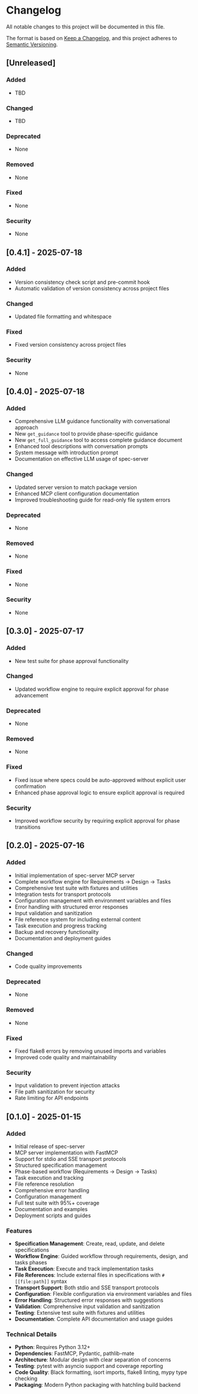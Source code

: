 # Changelog

All notable changes to this project will be documented in this file.

The format is based on [Keep a Changelog](https://keepachangelog.com/en/1.0.0/),
and this project adheres to [Semantic Versioning](https://semver.org/spec/v2.0.0.html).

## [Unreleased]

### Added
- TBD

### Changed
- TBD

### Deprecated
- None

### Removed
- None

### Fixed
- None

### Security
- None

## [0.4.1] - 2025-07-18

### Added
- Version consistency check script and pre-commit hook
- Automatic validation of version consistency across project files

### Changed
- Updated file formatting and whitespace

### Fixed
- Fixed version consistency across project files

### Security
- None

## [0.4.0] - 2025-07-18

### Added
- Comprehensive LLM guidance functionality with conversational approach
- New `get_guidance` tool to provide phase-specific guidance
- New `get_full_guidance` tool to access complete guidance document
- Enhanced tool descriptions with conversation prompts
- System message with introduction prompt
- Documentation on effective LLM usage of spec-server

### Changed
- Updated server version to match package version
- Enhanced MCP client configuration documentation
- Improved troubleshooting guide for read-only file system errors

### Deprecated
- None

### Removed
- None

### Fixed
- None

### Security
- None

## [0.3.0] - 2025-07-17

### Added
- New test suite for phase approval functionality

### Changed
- Updated workflow engine to require explicit approval for phase advancement

### Deprecated
- None

### Removed
- None

### Fixed
- Fixed issue where specs could be auto-approved without explicit user confirmation
- Enhanced phase approval logic to ensure explicit approval is required

### Security
- Improved workflow security by requiring explicit approval for phase transitions

## [0.2.0] - 2025-07-16

### Added
- Initial implementation of spec-server MCP server
- Complete workflow engine for Requirements → Design → Tasks
- Comprehensive test suite with fixtures and utilities
- Integration tests for transport protocols
- Configuration management with environment variables and files
- Error handling with structured error responses
- Input validation and sanitization
- File reference system for including external content
- Task execution and progress tracking
- Backup and recovery functionality
- Documentation and deployment guides

### Changed
- Code quality improvements

### Deprecated
- None

### Removed
- None

### Fixed
- Fixed flake8 errors by removing unused imports and variables
- Improved code quality and maintainability

### Security
- Input validation to prevent injection attacks
- File path sanitization for security
- Rate limiting for API endpoints

## [0.1.0] - 2025-01-15

### Added
- Initial release of spec-server
- MCP server implementation with FastMCP
- Support for stdio and SSE transport protocols
- Structured specification management
- Phase-based workflow (Requirements → Design → Tasks)
- Task execution and tracking
- File reference resolution
- Comprehensive error handling
- Configuration management
- Full test suite with 95%+ coverage
- Documentation and examples
- Deployment scripts and guides

### Features
- **Specification Management**: Create, read, update, and delete specifications
- **Workflow Engine**: Guided workflow through requirements, design, and tasks phases
- **Task Execution**: Execute and track implementation tasks
- **File References**: Include external files in specifications with `#[[file:path]]` syntax
- **Transport Support**: Both stdio and SSE transport protocols
- **Configuration**: Flexible configuration via environment variables and files
- **Error Handling**: Structured error responses with suggestions
- **Validation**: Comprehensive input validation and sanitization
- **Testing**: Extensive test suite with fixtures and utilities
- **Documentation**: Complete API documentation and usage guides

### Technical Details
- **Python**: Requires Python 3.12+
- **Dependencies**: FastMCP, Pydantic, pathlib-mate
- **Architecture**: Modular design with clear separation of concerns
- **Testing**: pytest with asyncio support and coverage reporting
- **Code Quality**: Black formatting, isort imports, flake8 linting, mypy type checking
- **Packaging**: Modern Python packaging with hatchling build backend
